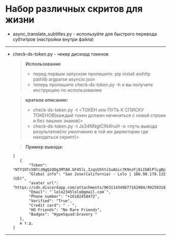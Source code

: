 # Набор различных скритов для жизни

- async_translate_subtitles.py - используйте для быстрого перевода субтитров (настройки внутри файла)
- --
- check-ds-token.py - чекер дискорд токенов
  > **Использование**
  > - перед первым запуском пропишите: pip install aiohttp pathlib argparse asyncio json
  > - теперь пропишите check-ds-token.py -h и вы получите инструкцию по использованию
   
  > **краткое описание:**
  > - check-ds-token.py -t <ТОКЕН или ПУТЬ К СПИСКУ ТОКЕНОВ(каждый токен должен начинаться с новой строки и без лишних знаков)>
  > - check-ds-token.py -t Jx34NNgtCIN4huH -o <путь вывода результатов(по умолчанию в той же директории где находиться скрипт)>

  > **Пример вывода:**
   ```
   [
      {
          "Token": "NTY1OTc5NTczNgQzODg3MTA0.GF45lL.IzqsUShti5uAGic7K9nzFj8iIbBlPlLgBptgvo",
          "Global info": "San Jose(California) - Lolo | 166.98.178.132 (US)",
          "avater url": "https://cdn.discordapp.com/attachments/963114349877162004/992593184251183195/7c8f476123d28d103efe381543274c25.png",
          "Email": "`lolo2345lolo@gmail.com`",
          "Phone number": "+16102458472",
          "Verified": "True",
          "Credit card": " - ",
          "HQ Friends": "No Rare Friends",
          "Badges": "HypeSquad:bravery "
      },
      и т.д.
   ]
   ```
- --


   
